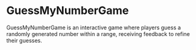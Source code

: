 # GuessMyNumberGame
 GuessMyNumberGame is an interactive game where players guess a randomly generated number within a range, receiving feedback to refine their guesses.
